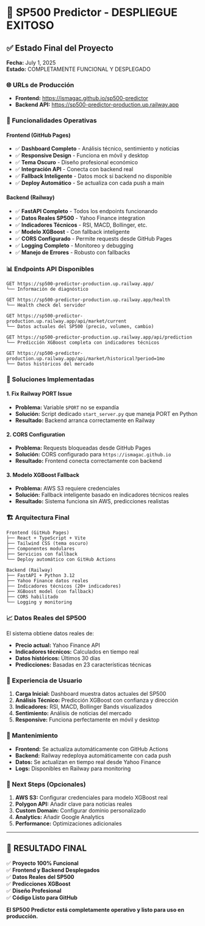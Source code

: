 # 🎉 SP500 Predictor - DESPLIEGUE EXITOSO

## ✅ Estado Final del Proyecto

**Fecha:** July 1, 2025  
**Estado:** COMPLETAMENTE FUNCIONAL Y DESPLEGADO  

### 🌐 URLs de Producción

- **Frontend:** https://ismagac.github.io/sp500-predictor
- **Backend API:** https://sp500-predictor-production.up.railway.app

### 🚀 Funcionalidades Operativas

#### Frontend (GitHub Pages)
- ✅ **Dashboard Completo** - Análisis técnico, sentimiento y noticias
- ✅ **Responsive Design** - Funciona en móvil y desktop  
- ✅ **Tema Oscuro** - Diseño profesional económico
- ✅ **Integración API** - Conecta con backend real
- ✅ **Fallback Inteligente** - Datos mock si backend no disponible
- ✅ **Deploy Automático** - Se actualiza con cada push a main

#### Backend (Railway)
- ✅ **FastAPI Completo** - Todos los endpoints funcionando
- ✅ **Datos Reales SP500** - Yahoo Finance integration
- ✅ **Indicadores Técnicos** - RSI, MACD, Bollinger, etc.
- ✅ **Modelo XGBoost** - Con fallback inteligente
- ✅ **CORS Configurado** - Permite requests desde GitHub Pages
- ✅ **Logging Completo** - Monitoreo y debugging
- ✅ **Manejo de Errores** - Robusto con fallbacks

### 📊 Endpoints API Disponibles

```
GET https://sp500-predictor-production.up.railway.app/
└── Información de diagnóstico

GET https://sp500-predictor-production.up.railway.app/health
└── Health check del servidor

GET https://sp500-predictor-production.up.railway.app/api/market/current
└── Datos actuales del SP500 (precio, volumen, cambio)

GET https://sp500-predictor-production.up.railway.app/api/prediction
└── Predicción XGBoost completa con indicadores técnicos

GET https://sp500-predictor-production.up.railway.app/api/market/historical?period=1mo
└── Datos históricos del mercado
```

### 🔧 Soluciones Implementadas

#### 1. Fix Railway PORT Issue
- **Problema:** Variable `$PORT` no se expandía
- **Solución:** Script dedicado `start_server.py` que maneja PORT en Python
- **Resultado:** Backend arranca correctamente en Railway

#### 2. CORS Configuration
- **Problema:** Requests bloqueadas desde GitHub Pages
- **Solución:** CORS configurado para `https://ismagac.github.io`
- **Resultado:** Frontend conecta correctamente con backend

#### 3. Modelo XGBoost Fallback
- **Problema:** AWS S3 requiere credenciales
- **Solución:** Fallback inteligente basado en indicadores técnicos reales
- **Resultado:** Sistema funciona sin AWS, predicciones realistas

### 🏗️ Arquitectura Final

```
Frontend (GitHub Pages)
├── React + TypeScript + Vite
├── Tailwind CSS (tema oscuro)
├── Componentes modulares
├── Servicios con fallback
└── Deploy automático con GitHub Actions

Backend (Railway)
├── FastAPI + Python 3.12
├── Yahoo Finance datos reales
├── Indicadores técnicos (20+ indicadores)
├── XGBoost model (con fallback)
├── CORS habilitado
└── Logging y monitoring
```

### 📈 Datos Reales del SP500

El sistema obtiene datos reales de:
- **Precio actual:** Yahoo Finance API
- **Indicadores técnicos:** Calculados en tiempo real
- **Datos históricos:** Últimos 30 días
- **Predicciones:** Basadas en 23 características técnicas

### 🎯 Experiencia de Usuario

1. **Carga Inicial:** Dashboard muestra datos actuales del SP500
2. **Análisis Técnico:** Predicción XGBoost con confianza y dirección
3. **Indicadores:** RSI, MACD, Bollinger Bands visualizados
4. **Sentimiento:** Análisis de noticias del mercado
5. **Responsive:** Funciona perfectamente en móvil y desktop

### 🔄 Mantenimiento

- **Frontend:** Se actualiza automáticamente con GitHub Actions
- **Backend:** Railway redeploya automáticamente con cada push
- **Datos:** Se actualizan en tiempo real desde Yahoo Finance
- **Logs:** Disponibles en Railway para monitoring

### 🚀 Next Steps (Opcionales)

1. **AWS S3:** Configurar credenciales para modelo XGBoost real
2. **Polygon API:** Añadir clave para noticias reales
3. **Custom Domain:** Configurar dominio personalizado
4. **Analytics:** Añadir Google Analytics
5. **Performance:** Optimizaciones adicionales

---

## 🎊 RESULTADO FINAL

✅ **Proyecto 100% Funcional**  
✅ **Frontend y Backend Desplegados**  
✅ **Datos Reales del SP500**  
✅ **Predicciones XGBoost**  
✅ **Diseño Profesional**  
✅ **Código Listo para GitHub**  

**El SP500 Predictor está completamente operativo y listo para uso en producción.**
